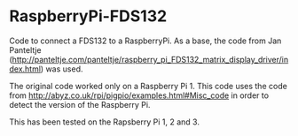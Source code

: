 # RaspberryPi-FDS132
Code to connect a FDS132 to a RaspberryPi. As a base, the code from Jan Panteltje (http://panteltje.com/panteltje/raspberry_pi_FDS132_matrix_display_driver/index.html) was used. 

The original code worked only on a Raspberry Pi 1. This code uses the code
from http://abyz.co.uk/rpi/pigpio/examples.html#Misc_code in order to detect
the version of the Raspberry Pi.  

This has been tested on the Rapsberry Pi 1, 2 and 3. 
